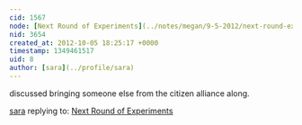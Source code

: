 ```yaml
---
cid: 1567
node: [Next Round of Experiments](../notes/megan/9-5-2012/next-round-experiments)
nid: 3654
created_at: 2012-10-05 18:25:17 +0000
timestamp: 1349461517
uid: 8
author: [sara](../profile/sara)
---
```


discussed bringing someone else from the citizen alliance along.

[sara](../profile/sara) replying to: [Next Round of Experiments](../notes/megan/9-5-2012/next-round-experiments)


